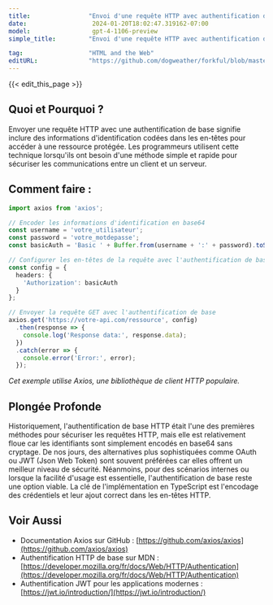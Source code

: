 ```yaml
---
title:                "Envoi d'une requête HTTP avec authentification de base"
date:                  2024-01-20T18:02:47.319162-07:00
model:                 gpt-4-1106-preview
simple_title:         "Envoi d'une requête HTTP avec authentification de base"

tag:                  "HTML and the Web"
editURL:              "https://github.com/dogweather/forkful/blob/master/content/fr/typescript/sending-an-http-request-with-basic-authentication.md"
---
```


{{< edit_this_page >}}

## Quoi et Pourquoi ?

Envoyer une requête HTTP avec une authentification de base signifie inclure des informations d'identification codées dans les en-têtes pour accéder à une ressource protégée. Les programmeurs utilisent cette technique lorsqu'ils ont besoin d'une méthode simple et rapide pour sécuriser les communications entre un client et un serveur.

## Comment faire :

```TypeScript
import axios from 'axios';

// Encoder les informations d'identification en base64
const username = 'votre_utilisateur';
const password = 'votre_motdepasse';
const basicAuth = 'Basic ' + Buffer.from(username + ':' + password).toString('base64');

// Configurer les en-têtes de la requête avec l'authentification de base
const config = {
  headers: {
    'Authorization': basicAuth
  }
};

// Envoyer la requête GET avec l'authentification de base
axios.get('https://votre-api.com/ressource', config)
  .then(response => {
    console.log('Response data:', response.data);
  })
  .catch(error => {
    console.error('Error:', error);
  });
```
*Cet exemple utilise Axios, une bibliothèque de client HTTP populaire.*

## Plongée Profonde

Historiquement, l'authentification de base HTTP était l'une des premières méthodes pour sécuriser les requêtes HTTP, mais elle est relativement floue car les identifiants sont simplement encodés en base64 sans cryptage. De nos jours, des alternatives plus sophistiquées comme OAuth ou JWT (Json Web Token) sont souvent préférées car elles offrent un meilleur niveau de sécurité. Néanmoins, pour des scénarios internes ou lorsque la facilité d'usage est essentielle, l'authentification de base reste une option viable. La clé de l'implémentation en TypeScript est l'encodage des crédentiels et leur ajout correct dans les en-têtes HTTP.

## Voir Aussi

- Documentation Axios sur GitHub : [https://github.com/axios/axios](https://github.com/axios/axios)
- Authentification HTTP de base sur MDN : [https://developer.mozilla.org/fr/docs/Web/HTTP/Authentication](https://developer.mozilla.org/fr/docs/Web/HTTP/Authentication)
- Authentification JWT pour les applications modernes : [https://jwt.io/introduction/](https://jwt.io/introduction/)

